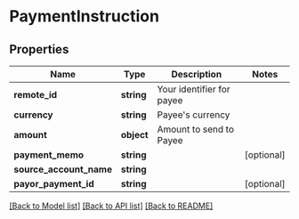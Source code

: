 # PaymentInstruction

## Properties
Name | Type | Description | Notes
------------ | ------------- | ------------- | -------------
**remote_id** | **string** | Your identifier for payee | 
**currency** | **string** | Payee&#39;s currency | 
**amount** | **object** | Amount to send to Payee | 
**payment_memo** | **string** |  | [optional] 
**source_account_name** | **string** |  | 
**payor_payment_id** | **string** |  | [optional] 

[[Back to Model list]](../README.md#documentation-for-models) [[Back to API list]](../README.md#documentation-for-api-endpoints) [[Back to README]](../README.md)


